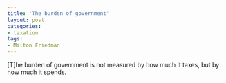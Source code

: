 ```yaml
---
title: 'The burden of government'
layout: post
categories:
- taxation
tags:
- Milton Friedman
---
```


\[T\]he burden of government is not measured by how much it taxes, but by how much it spends.
